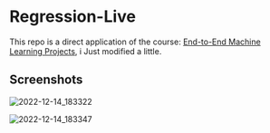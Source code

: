 # Regression-Live


This repo is a direct application of the course: [End-to-End Machine Learning Projects](https://www.udemy.com/course/full-machine-learning-projects/), i Just modified a little.

## Screenshots

![2022-12-14_183322](https://user-images.githubusercontent.com/65503195/207893637-054c171a-3b38-4739-b0fe-840ab1a6ba1b.png)



![2022-12-14_183347](https://user-images.githubusercontent.com/65503195/207893661-6f712bc7-05c0-4134-9a17-ca8493352651.png)
